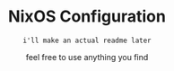 <div align = center>

# NixOS Configuration 

``i'll make an actual readme later``

feel free to use anything you find
